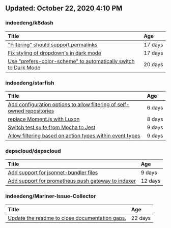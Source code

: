 ## Updated: October 22, 2020 4:10 PM


### indeedeng/k8dash
|**Title**|**Age**|
|:----|:----|
|["Filtering" should support permalinks](https://github.com/indeedeng/k8dash/issues/153)|17&nbsp;days|
|[Fix styling of dropdown's in dark mode](https://github.com/indeedeng/k8dash/issues/152)|17&nbsp;days|
|[Use "prefers-color-scheme" to automatically switch to Dark Mode](https://github.com/indeedeng/k8dash/issues/144)|20&nbsp;days|


### indeedeng/starfish
|**Title**|**Age**|
|:----|:----|
|[Add configuration options to allow filtering of self-owned repositories](https://github.com/indeedeng/starfish/issues/65)|6&nbsp;days|
|[replace Moment.js with Luxon](https://github.com/indeedeng/starfish/issues/60)|8&nbsp;days|
|[Switch test suite from Mocha to Jest](https://github.com/indeedeng/starfish/issues/59)|9&nbsp;days|
|[Allow filtering based on action types within event types](https://github.com/indeedeng/starfish/issues/58)|9&nbsp;days|


### depscloud/depscloud
|**Title**|**Age**|
|:----|:----|
|[Add support for jsonnet-bundler files](https://github.com/depscloud/depscloud/issues/115)|9&nbsp;days|
|[Add support for prometheus push gateway to indexer](https://github.com/depscloud/depscloud/issues/108)|12&nbsp;days|


### indeedeng/Mariner-Issue-Collector
|**Title**|**Age**|
|:----|:----|
|[Update the readme to close documentation gaps.](https://github.com/indeedeng/Mariner-Issue-Collector/issues/2)|22&nbsp;days|